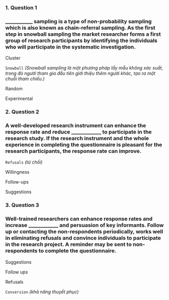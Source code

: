 ### 1. Question 1
### ___________ sampling is a type of non-probability sampling which is also known as chain-referral sampling. As the first step in snowball sampling the market researcher forms a first group of research participants by identifying the individuals who will participate in the systematic investigation.

Cluster  

``Snowball``
_(Snowball sampling là một phương pháp lấy mẫu không xác suất, trong đó người tham gia đầu tiên giới thiệu thêm người khác, tạo ra một chuỗi tham chiếu.)_

Random

Experimental



### 2. Question 2
### A well-developed research instrument can enhance the response rate and reduce ____________ to participate in the research study. If the research instrument and the whole experience in completing the questionnaire is pleasant for the research participants, the response rate can improve. 


``Refusals``
_(từ chối)_

Willingness  

Follow-ups

Suggestions



### 3. Question 3
### Well-trained researchers can enhance response rates and increase ____________ and persuasion of key informants. Follow up or contacting the non-respondents periodically, works well in eliminating refusals and convince individuals to participate in the research project. A reminder may be sent to non-respondents to complete the questionnaire. 


Suggestions 

Follow ups

Refusals 

``Conversion``
_(khả năng thuyết phục)_

